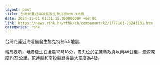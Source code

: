 ```yaml
---
layout: post
title: 台灣花蓮近海凌晨發生黎克特制5.5地震
date: 2024-11-01 01:31:15.000000000 +08:00
link: https://news.rthk.hk/rthk/ch/component/k2/1777101-20241101.htm
categories: rthk
---
```


台灣花蓮近海凌晨發生黎克特制5.5地震。

當局表示，地震發生在凌晨12時18分，震央位於花蓮縣政府以南49公里，震源深度約32公里。花蓮縣和南投縣錄得最大震度為4級。
